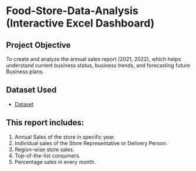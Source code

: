 # Food-Store-Data-Analysis (Interactive Excel Dashboard)
## Project Objective
To create and analyze the annual sales report (2021, 2022), which helps understand current business status, business trends, and forecasting future Business plans.

## Dataset Used
- <a href="https://github.com/Riteshe3/Data-Analysis-Dashboard-Food-Items/blob/main/Sales%20Data%20Analysis%20food%20items.xlsx">Dataset</a>

## This report includes:
1.	Annual Sales of the store in specific year.
2.	Individual sales of the Store Representative or Delivery Person.
3.	Region-wise store sales. 
4.	Top-of-the-list consumers.
5.	Percentage sales in every month.

